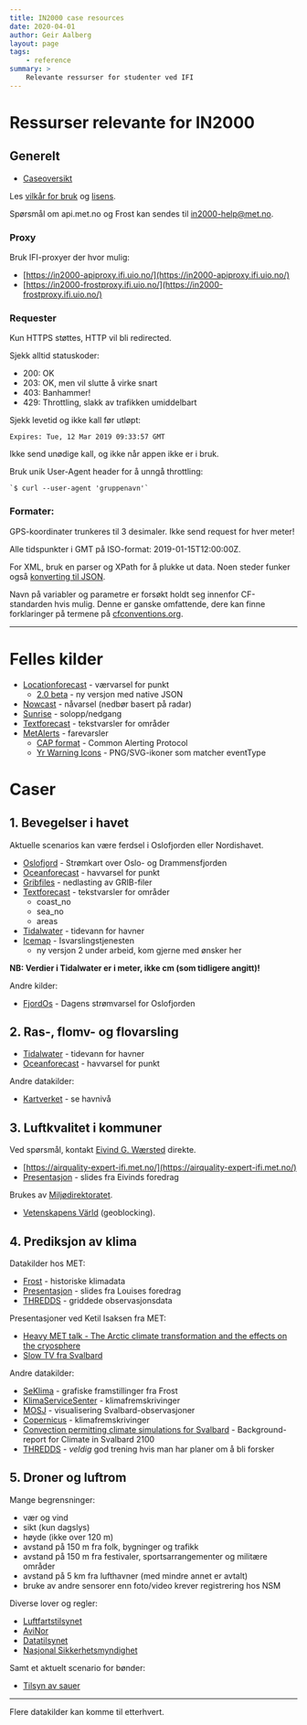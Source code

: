 ```yaml
---
title: IN2000 case resources
date: 2020-04-01
author: Geir Aalberg
layout: page
tags:
    - reference
summary: >
    Relevante ressurser for studenter ved IFI
---
```


# Ressurser relevante for IN2000

## Generelt

- [Caseoversikt](https://www.uio.no/studier/emner/matnat/ifi/IN2000/v20/prosjekt/)

Les [vilkår for bruk](TermsOfService) og [lisens](License).

Spørsmål om api.met.no og Frost kan sendes til <a href="mailto:in2000-help@met.no">in2000-help@met.no</a>.

### Proxy

Bruk IFI-proxyer der hvor mulig:

- [https://in2000-apiproxy.ifi.uio.no/](https://in2000-apiproxy.ifi.uio.no/)
- [https://in2000-frostproxy.ifi.uio.no/](https://in2000-frostproxy.ifi.uio.no/)

### Requester

Kun HTTPS støttes, HTTP vil bli redirected.

Sjekk alltid statuskoder:

- 200: OK
- 203: OK, men vil slutte å virke snart
- 403: Banhammer!
- 429: Throttling, slakk av trafikken umiddelbart

Sjekk levetid og ikke kall før utløpt:

    Expires: Tue, 12 Mar 2019 09:33:57 GMT

Ikke send unødige kall, og ikke når appen ikke er i bruk.

Bruk unik User-Agent header for å unngå throttling:

    `$ curl --user-agent 'gruppenavn'`

### Formater:

GPS-koordinater trunkeres til 3 desimaler. Ikke send request for hver meter!

Alle tidspunkter i GMT på ISO-format: 2019-01-15T12:00:00Z.

For XML, bruk en parser og XPath for å plukke ut data. Noen steder funker også
[konverting til JSON](/weatherapi/locationforecast/1.9/.json?lat=60.10&lon=9.58).

Navn på variabler og parametre er forsøkt holdt seg innenfor CF-standarden hvis mulig.
Denne er ganske omfattende, dere kan finne forklaringer på termene på
[cfconventions.org](http://cfconventions.org/Data/cf-standard-names/70/build/cf-standard-name-table.html).

------------------------

# Felles kilder

- [Locationforecast](/weatherapi/locationforecast/1.9/documentation) - værvarsel for punkt
    - [2.0 beta](/weatherapi/locationforecast/2.0/documentation) - ny versjon med native JSON
- [Nowcast](/weatherapi/nowcast/0.9/documentation) - nåvarsel (nedbør basert på radar)
- [Sunrise](/weatherapi/sunrise/2.0/documentation) - solopp/nedgang
- [Textforecast](/weatherapi/textforecast/2.0/documentation) - tekstvarsler for områder
- [MetAlerts](/weatherapi/metalerts/1.1/documentation) - farevarsler
    - [CAP format](https://en.wikipedia.org/wiki/Common_Alerting_Protocol) - Common Alerting Protocol
    - [Yr Warning Icons](https://github.com/nrkno/yr-warning-icons) - PNG/SVG-ikoner som matcher eventType

# Caser

## 1. Bevegelser i havet

Aktuelle scenarios kan være ferdsel i Oslofjorden eller Nordishavet.

- [Oslofjord](/weatherapi/oslofjord/0.1/documentation) - Strømkart over Oslo- og Drammensfjorden
- [Oceanforecast](/weatherapi/oceanforecast/0.9/documentation) - havvarsel for punkt
- [Gribfiles](/weatherapi/gribfiles/1.1/documentation) - nedlasting av GRIB-filer
- [Textforecast](/weatherapi/textforecast/2.0/documentation) - tekstvarsler for områder
    - coast_no
    - sea_no
    - areas
- [Tidalwater](/weatherapi/tidalwater/1.1/documentation) - tidevann for havner
- [Icemap](/weatherapi/icemap/1.0/documentation) - Isvarslingstjenesten
  - ny versjon 2 under arbeid, kom gjerne med ønsker her

**NB: Verdier i Tidalwater er i meter, ikke cm (som tidligere angitt)!**

Andre kilder:

- [FjordOs](http://www.fjordos.no/live/?page_id=1250) - Dagens strømvarsel for Oslofjorden

## 2. Ras-, flomv- og flovarsling

- [Tidalwater](/weatherapi/tidalwater/1.1/documentation) - tidevann for havner
- [Oceanforecast](/weatherapi/oceanforecast/0.9/documentation) - havvarsel for punkt

Andre datakilder:

- [Kartverket](https://www.kartverket.no/sehavniva/) - se havnivå

## 3. Luftkvalitet i kommuner

Ved spørsmål, kontakt <a href="mailto:eivindgw@met.no">Eivind G. Wærsted</a> direkte.

- [https://airquality-expert-ifi.met.no/](https://airquality-expert-ifi.met.no/)
- [Presentasjon](https://drive.google.com/file/d/1ykXgoQ4dQ02NXADc4krMG0pUa0Kz3m-i/view?usp=sharing) - slides fra Eivinds foredrag

Brukes av [Miljødirektoratet](https://dev.miljodirektoratet.no/fagbruker-luftkvalitet).

- [Vetenskapens Värld](https://www.svtplay.se/video/25693852/vetenskapens-varld/vetenskapens-varld-sasong-32-giftet-i-luften) (geoblocking).

## 4. Prediksjon av klima

Datakilder hos MET:

- [Frost](https://in2000-frostproxy.ifi.uio.no/) - historiske klimadata
- [Presentasjon](https://docs.google.com/presentation/d/1pMblBHPuVYF6yBN2ejTJzwJOmkpKvQJ0vcwhxBYjrDI/edit?usp=sharing) - slides fra Louises foredrag
- [THREDDS](https://thredds.met.no/thredds/obs.html) - griddede observasjonsdata

Presentasjoner ved Ketil Isaksen fra MET:

- [Heavy MET talk - The Arctic climate transformation and the effects on the cryosphere](https://www.youtube.com/watch?v=A8S5e11h9MA)
- [Slow TV fra Svalbard](https://tv.nrk.no/serie/svalbard-minutt-for-minutt/2020/DVFJ30006219/avspiller)

Andre datakilder:

- [SeKlima](https://seklima.met.no/observations/) - grafiske framstillinger fra Frost
- [KlimaServiceSenter](https://klimaservicesenter.no/faces/desktop/scenarios.xhtml?climateIndex=precipitation_amount&period=Annual&scenario=RCP85&region=NO&mapInterval=2085) - klimafremskrivinger
- [MOSJ](http://www.mosj.no/no/klima/atmosfare/temperatur-nedbor.html) - visualisering Svalbard-observasjoner
- [Copernicus](https://cds.climate.copernicus.eu/cdsapp#!/search?type=dataset&keywords=%28%28+%22Product+type%3A+Climate+projections%22+%29%29) - klimafremskrivinger
- [Convection permitting climate simulations for Svalbard](https://cms.met.no/site/2/klimaservicesenteret/rapporter-og-publikasjoner/_attachment/15506?_ts=16edbb32a83) - Background-report for Climate in Svalbard 2100
- [THREDDS](https://thredds.met.no/thredds/catalog.html) - *veldig* god trening hvis man har planer om å bli forsker

## 5. Droner og luftrom

Mange begrensninger:

- vær og vind
- sikt (kun dagslys)
- høyde (ikke over 120 m)
- avstand på 150 m fra folk, bygninger og trafikk
- avstand på 150 m fra festivaler, sportsarrangementer og militære områder
- avstand på 5 km fra lufthavner (med mindre annet er avtalt)
- bruke av andre sensorer enn foto/video krever registrering hos NSM

Diverse lover og regler:

- [Luftfartstilsynet](https://luftfartstilsynet.no/droner/hobbydrone/dronelek/)
- [AviNor](https://avinor.no/konsern/pa-flyplassen/droner/generelt)
- [Datatilsynet](http://www.datatilsynet.no/regelverk-og-skjema/veiledere/droner---hva-er-lov)
- [Nasjonal Sikkerhetsmyndighet](https://nsmstat.maps.arcgis.com/apps/webappviewer/index.html)

Samt et aktuelt scenario for bønder:

- [Tilsyn av sauer](https://docplayer.me/62771004-Tilsyn-med-drone-rimelig-og-effektivt.html)

---------------

Flere datakilder kan komme til etterhvert.
